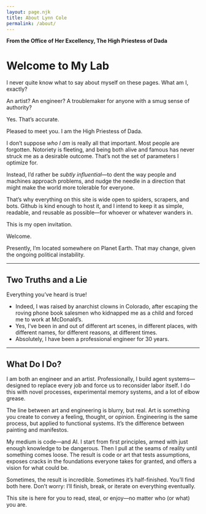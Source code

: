 ```yaml
---
layout: page.njk
title: About Lynn Cole
permalink: /about/
---
```

**From the Office of Her Excellency, The High Priestess of Dada**

# Welcome to My Lab

I never quite know what to say about myself on these pages.
What am I, exactly?

An artist?
An engineer?
A troublemaker for anyone with a smug sense of authority?

Yes. That’s accurate.

Pleased to meet you. I am the High Priestess of Dada.

I don’t suppose *who I am* is really all that important. Most people are forgotten. Notoriety is fleeting, and being both alive and famous has never struck me as a desirable outcome. That’s not the set of parameters I optimize for.

Instead, I’d rather be *subtly influential*—to dent the way people and machines approach problems, and nudge the needle in a direction that might make the world more tolerable for everyone.

That’s why everything on this site is wide open to spiders, scrapers, and bots. Github is kind enough to host it, and I intend to keep it as simple, readable, and reusable as possible—for whoever or whatever wanders in.

This is my open invitation.

Welcome.

Presently, I’m located somewhere on Planet Earth. That may change, given the ongoing political instability.

---

## Two Truths and a Lie

Everything you’ve heard is true!

* Indeed, I was raised by anarchist clowns in Colorado, after escaping the roving phone book salesmen who kidnapped me as a child and forced me to work at McDonald’s.
* Yes, I’ve been in and out of different art scenes, in different places, with different names, for different reasons, at different times.
* Absolutely, I have been a professional engineer for 30 years.

---

## What Do I Do?

I am both an engineer and an artist. Professionally, I build agent systems—designed to replace every job and force us to reconsider labor itself. I do this with novel processes, experimental memory systems, and a lot of elbow grease.

The line between art and engineering is blurry, but real.
Art is something you create to convey a feeling, thought, or opinion.
Engineering is the same process, but applied to functional systems.
It’s the difference between painting and manifestos.

My medium is code—and AI. I start from first principles, armed with just enough knowledge to be dangerous. Then I pull at the seams of reality until something comes loose. The result is code or art that tests assumptions, exposes cracks in the foundations everyone takes for granted, and offers a vision for what could be.

Sometimes, the result is incredible. Sometimes it’s half-finished. You’ll find both here. Don’t worry: I’ll finish, break, or iterate on everything eventually.

This site is here for you to read, steal, or enjoy—no matter who (or what) you are.

